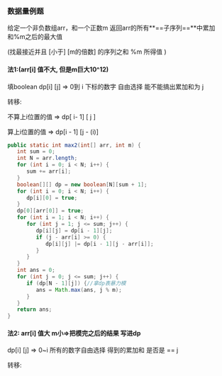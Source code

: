 ### 数据量例题

给定一个非负数组arr，和一个正数m
返回arr的所有**==子序列==**中累加和%m之后的最大值

(找最接近并且 [小于] [m的倍数] 的序列之和 %m 所得值 )



#### 法1:(arr[i] 值不大, 但是m巨大10^12)

填boolean dp[i] [j] => 0到 i 下标的数字 自由选择 能不能搞出累加和为 j 



转移:

不算上i位置的值 => dp[ i- 1] [ j ]

算上i位置的值     => dp[i - 1] [j - (i)]

```java
public static int max2(int[] arr, int m) {
   int sum = 0;
   int N = arr.length;
   for (int i = 0; i < N; i++) {
      sum += arr[i];
   }
   boolean[][] dp = new boolean[N][sum + 1];
   for (int i = 0; i < N; i++) {
      dp[i][0] = true;
   }
   dp[0][arr[0]] = true;
   for (int i = 1; i < N; i++) {
      for (int j = 1; j <= sum; j++) {
         dp[i][j] = dp[i - 1][j];
         if (j - arr[i] >= 0) {
            dp[i][j] |= dp[i - 1][j - arr[i]];
         }
      }
   }
   int ans = 0;
   for (int j = 0; j <= sum; j++) {
      if (dp[N - 1][j]) {//拿dp表暴力模
         ans = Math.max(ans, j % m);
      }
   }
   return ans;
}
```

#### 法2: arr[i] 值大 m小=>把模完之后的结果 写进dp

dp[i] [j]  =>  0~i 所有的数字自由选择 得到的累加和 是否是 == j

转移:



